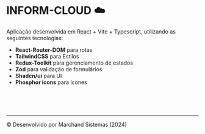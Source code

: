 # INFORM-CLOUD ☁️

Aplicação desenvolvida em React + Vite + Typescript, utilizando as seguintes tecnologias:
 * __React-Router-DOM__ para rotas
 * __TailwindCSS__ para Estilos
 * __Redux-Toolkit__ para gerenciamento de estados
 * __Zod__ para validação de formulários
 * __Shadcn/ui__ para UI
 * __Phosphor icons__ para ícones

<br>
<br>
<br>


<hr>
©️ Desenvolvido por Marchand Sistemas (2024)
